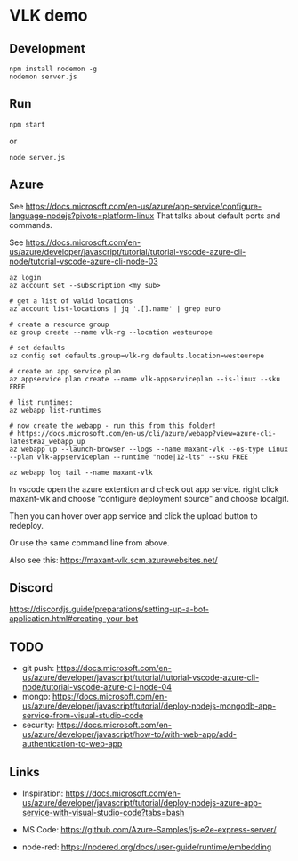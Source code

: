 # VLK demo

## Development

    npm install nodemon -g
    nodemon server.js

## Run

    npm start

or

    node server.js

## Azure

See https://docs.microsoft.com/en-us/azure/app-service/configure-language-nodejs?pivots=platform-linux
That talks about default ports and commands.

See https://docs.microsoft.com/en-us/azure/developer/javascript/tutorial/tutorial-vscode-azure-cli-node/tutorial-vscode-azure-cli-node-03

    az login
    az account set --subscription <my sub>

    # get a list of valid locations
    az account list-locations | jq '.[].name' | grep euro

    # create a resource group
    az group create --name vlk-rg --location westeurope

    # set defaults
    az config set defaults.group=vlk-rg defaults.location=westeurope

    # create an app service plan
    az appservice plan create --name vlk-appserviceplan --is-linux --sku FREE

    # list runtimes:
    az webapp list-runtimes

    # now create the webapp - run this from this folder!
    # https://docs.microsoft.com/en-us/cli/azure/webapp?view=azure-cli-latest#az_webapp_up
    az webapp up --launch-browser --logs --name maxant-vlk --os-type Linux --plan vlk-appserviceplan --runtime "node|12-lts" --sku FREE

    az webapp log tail --name maxant-vlk

In vscode open the azure extention and check out app service. right click maxant-vlk and choose 
"configure deployment source" and choose localgit.

Then you can hover over app service and click the upload button to redeploy.

Or use the same command line from above.

Also see this: https://maxant-vlk.scm.azurewebsites.net/

## Discord

https://discordjs.guide/preparations/setting-up-a-bot-application.html#creating-your-bot



## TODO

- git push: https://docs.microsoft.com/en-us/azure/developer/javascript/tutorial/tutorial-vscode-azure-cli-node/tutorial-vscode-azure-cli-node-04
- mongo: https://docs.microsoft.com/en-us/azure/developer/javascript/tutorial/deploy-nodejs-mongodb-app-service-from-visual-studio-code
- security: https://docs.microsoft.com/en-us/azure/developer/javascript/how-to/with-web-app/add-authentication-to-web-app

## Links

- Inspiration: https://docs.microsoft.com/en-us/azure/developer/javascript/tutorial/deploy-nodejs-azure-app-service-with-visual-studio-code?tabs=bash

- MS Code: https://github.com/Azure-Samples/js-e2e-express-server/

- node-red: https://nodered.org/docs/user-guide/runtime/embedding
